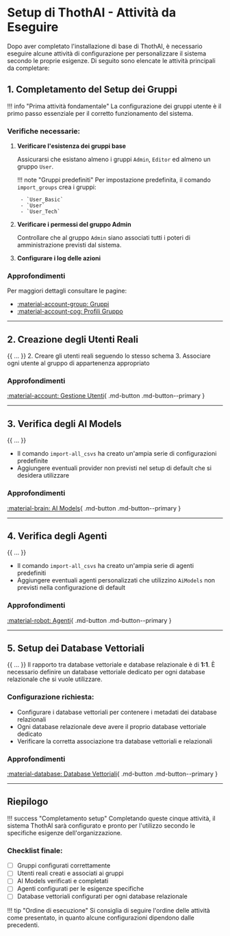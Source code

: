 # Setup di ThothAI - Attività da Eseguire

Dopo aver completato l'installazione di base di ThothAI, è necessario eseguire alcune attività di configurazione per personalizzare il sistema secondo le proprie esigenze. Di seguito sono elencate le attività principali da completare:

## 1. Completamento del Setup dei Gruppi

!!! info "Prima attività fondamentale"
    La configurazione dei gruppi utente è il primo passo essenziale per il corretto funzionamento del sistema.

### Verifiche necessarie:

1. **Verificare l'esistenza dei gruppi base**
   
    Assicurarsi che esistano almeno i gruppi `Admin`, `Editor` ed almeno un gruppo `User`. 
    
    !!! note "Gruppi predefiniti"
        Per impostazione predefinita, il comando `import_groups` crea i gruppi:
        
        - `User_Basic`
        - `User` 
        - `User_Tech`

2. **Verificare i permessi del gruppo Admin**
   
    Controllare che al gruppo `Admin` siano associati tutti i poteri di amministrazione previsti dal sistema.

3. **Configurare i log delle azioni**
   

### Approfondimenti

Per maggiori dettagli consultare le pagine:

 - [:material-account-group: Gruppi](../4.1.4-authentication/3.1.1.1-groups.md)
 - [:material-account-cog: Profili Gruppo](../4.1.4-authentication/3.1.1.3-group_profiles.md)

---

## 2. Creazione degli Utenti Reali

{{ ... }}
2. Creare gli utenti reali seguendo lo stesso schema
3. Associare ogni utente al gruppo di appartenenza appropriato

### Approfondimenti

 [:material-account: Gestione Utenti](../4.1.4-authentication/3.1.1.2-users.md){ .md-button .md-button--primary }

---

## 3. Verifica degli AI Models

{{ ... }}
- Il comando `import-all_csvs` ha creato un'ampia serie di configurazioni predefinite
- Aggiungere eventuali provider non previsti nel setup di default che si desidera utilizzare

### Approfondimenti

 [:material-brain: AI Models](../4.1.3-AI_models_and_agents/3.1.2.2-ai_models.md){ .md-button .md-button--primary }

---

## 4. Verifica degli Agenti

{{ ... }}
- Il comando `import-all_csvs` ha creato un'ampia serie di agenti predefiniti
- Aggiungere eventuali agenti personalizzati che utilizzino `AiModels` non previsti nella configurazione di default

### Approfondimenti

 [:material-robot: Agenti](../4.1.3-AI_models_and_agents/3.1.2.3-agents.md){ .md-button .md-button--primary }

---

## 5. Setup dei Database Vettoriali

{{ ... }}
    Il rapporto tra database vettoriale e database relazionale è di **1:1**. È necessario definire un database vettoriale dedicato per ogni database relazionale che si vuole utilizzare.

### Configurazione richiesta:

- Configurare i database vettoriali per contenere i metadati dei database relazionali
- Ogni database relazionale deve avere il proprio database vettoriale dedicato
- Verificare la corretta associazione tra database vettoriali e relazionali

### Approfondimenti

[:material-database: Database Vettoriali](3.1.3.1-vector_db.md){ .md-button .md-button--primary }

---

## Riepilogo

!!! success "Completamento setup"
    Completando queste cinque attività, il sistema ThothAI sarà configurato e pronto per l'utilizzo secondo le specifiche esigenze dell'organizzazione.

### Checklist finale:

- [ ] Gruppi configurati correttamente
- [ ] Utenti reali creati e associati ai gruppi
- [ ] AI Models verificati e completati
- [ ] Agenti configurati per le esigenze specifiche
- [ ] Database vettoriali configurati per ogni database relazionale

!!! tip "Ordine di esecuzione"
    Si consiglia di seguire l'ordine delle attività come presentato, in quanto alcune configurazioni dipendono dalle precedenti.